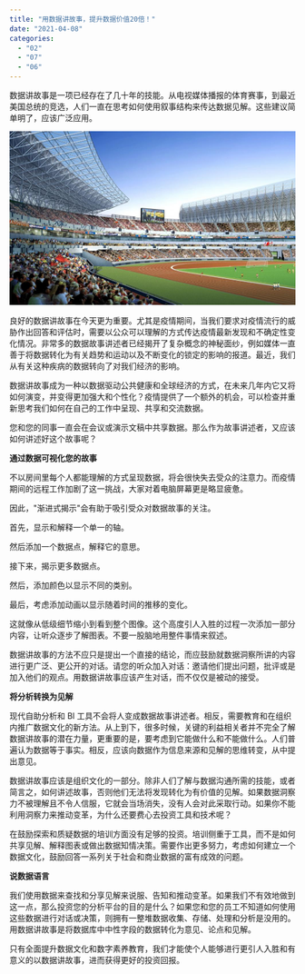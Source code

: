 ```yaml
---
title: "用数据讲故事，提升数据价值20倍！"
date: "2021-04-08"
categories: 
  - "02"
  - "07"
  - "06"
---
```


数据讲故事是一项已经存在了几十年的技能。从电视媒体播报的体育赛事，到最近美国总统的竞选，人们一直在思考如何使用叙事结构来传达数据见解。这些建议简单明了，应该广泛应用。

![c29bc2a4-b2ef-4997-9e9b-58c5fb4c196a](images/c29bc2a4-b2ef-4997-9e9b-58c5fb4c196a.jpeg)

良好的数据讲故事在今天更为重要。尤其是疫情期间，当我们要求对疫情流行的威胁作出回答和评估时，需要以公众可以理解的方式传达疫情最新发现和不确定性变化情况。非常多的数据故事讲述者已经揭开了复杂概念的神秘面纱，例如媒体一直善于将数据转化为有关趋势和运动以及不断变化的锁定的影响的报道。最近，我们从有关这种疾病的数据转向了对我们经济的影响。

数据讲故事成为一种以数据驱动公共健康和全球经济的方式，在未来几年内它又将如何演变，并变得更加强大和个性化？疫情提供了一个额外的机会，可以检查并重新思考我们如何在自己的工作中呈现、共享和交流数据。

您和您的同事一直会在会议或演示文稿中共享数据。那么作为故事讲述者，又应该如何讲述好这个故事呢？

**通过数据可视化您的故事**

不以房间里每个人都能理解的方式呈现数据，将会很快失去受众的注意力。而疫情期间的远程工作加剧了这一挑战，大家对着电脑屏幕更是略显疲惫。

因此，"渐进式揭示"会有助于吸引受众对数据故事的关注。

首先，显示和解释一个单一的轴。

然后添加一个数据点，解释它的意思。

接下来，揭示更多数据点。

然后，添加颜色以显示不同的类别。

最后，考虑添加动画以显示随着时间的推移的变化。

这就像从低级细节缩小到看到整个图像。这个高度引人入胜的过程一次添加一部分内容，让听众逐步了解图表。不要一股脑地用整件事情来叙述。

数据讲故事的方法不应只是提出一个直接的结论，而应鼓励就数据洞察所讲的内容进行更广泛、更公开的对话。请您的听众加入对话：邀请他们提出问题，批评或是加入他们的观点。用数据讲故事应该产生对话，而不仅仅是被动的接受。

**将分析转换为见解**

现代自助分析和 BI 工具不会将人变成数据故事讲述者。相反，需要教育和在组织内推广数据文化的新方法。从上到下，很多时候，关键的利益相关者并不完全了解数据讲故事的潜在力量，更重要的是，要考虑到它能做什么和不能做什么。人们普遍认为数据等于事实。相反，应该向数据作为信息来源和见解的思维转变，从中提出意见。

数据讲故事应该是组织文化的一部分。除非人们了解与数据沟通所需的技能，或者简言之，如何讲述故事，否则他们无法将发现转化为有价值的见解。如果数据洞察力不被理解且不令人信服，它就会当场消失，没有人会对此采取行动。如果你不能利用洞察力来推动变革，为什么还要费心去投资工具和技术呢？

在鼓励探索和质疑数据的培训方面没有足够的投资。培训侧重于工具，而不是如何共享见解、解释图表或做出数据知情决策。需要作出更多努力，考虑如何建立一个数据文化，鼓励回答一系列关于社会和商业数据的富有成效的问题。

**说数据语言**

我们使用数据来查找和分享见解来说服、告知和推动变革。如果我们不有效地做到这一点，那么投资您的分析平台的目的是什么？如果您和您的员工不知道如何使用这些数据进行对话或决策，则拥有一整堆数据收集、存储、处理和分析是没用的。用数据讲故事是将数据库中中性字段的数据转化为意见、论点和见解。

只有全面提升数据文化和数字素养教育，我们才能使个人能够进行更引人入胜和有意义的以数据讲故事，进而获得更好的投资回报。
